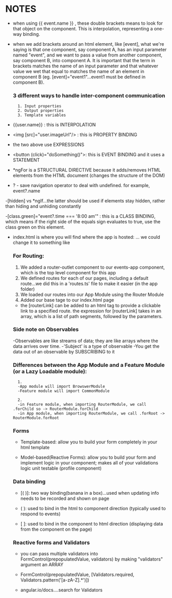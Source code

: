 # NOTES

- when using {{ event.name }} , these double brackets means to look for that object on the component. This is interpolation, representing a one-way binding.

- when we add brackets around an html element, like [event], what we're saying is that one component, say component A, has an input parameter named "event", and we want to pass a value from another component, say component B, into component A. It is important that the term in brackets matches the name of an input parameter and that whatever value we wet that equal to matches the name of an element in component B (eg. [event]="event1"...event1 must be defined in component B).

    ### 3 different ways to handle inter-component communication
        1. Input properties
        2. Output properties
        3. Template variables


- {{user.name}} : this is INTERPOLATION
- <img [src]="user.imageUrl"/> : this is PROPERTY BINDING
- the two above use EXPRESSIONS

- <button (click)="doSomething()"></button>: this is EVENT BINDING and it uses a STATEMENT

- *ngFor is a STRUCTURAL DIRECTIVE because it adds/removes HTML elements from the HTML document (changes the structure of the DOM)

- ? - save navigation operator to deal with undefined. for example, event?.name

-[hidden] vs *ngIf...the latter should be used if elements stay hidden, rather than hiding and unhiding constantly

-[class.green]="event?.time === '8:00 am'" : this is a CLASS BINDING, which means if the right side of the equals sign evaluates to true, use the class green on this element.

- index.html is where you will find where the app is hosted: <base href="/"> ... we could change it to something like <base href="/home">

    ### For Routing:
    1. We added a router-outlet component to our events-app component, which is the top level component for this app
    2. We defined routes for each of our pages, including a default route...we did this in a 'routes.ts' file to make it easier (in the app folder)
    3. We loaded our routes into our App Module using the Router Module
    4. Added our base tage to our index.html page

    - the [routerLink] can be added to an html tag to provide a clickable link to a specified route. the expression for [routerLink] takes in an array, which is a list of path segments, followed by the parameters.

    ### Side note on Observables
    -Observables are like streams of data; they are like arrays where the data arrives over time. 
    -'Subject' is a type of observable
    -You get the data out of an observable by SUBSCRIBING to it


    ### Differences between the App Module and a Feature Module (or a Lazy Loadable module):
        1.
        -App module will import BrowswerModule
        -Feature module will import CommonModule

        2.
        -in Feature module, when importing RouterModule, we call .forChild so -> RouterModule.forChild
        -in App module, when importing RouterModule, we call .forRoot -> RouterModule.forRoot

    
    ### Forms
    - Template-based: allow you to build your form completely in your html template

    - Model-based(Reactive Forms): allow you to build your form and implement logic in your component; makes all of your validations logic unit testable (profile component)

    ### Data binding
    - [( )]: two way binding(banana in a box)...used when updating info needs to be recorded and shown on page

    - ( ): used to bind in the html to component direction (typically used to respond to events)

    - [ ]: used to bind in the component to html direction (displaying data from the component on the page)


    ### Reactive forms and Validators
    - you can pass multiple validators into FormControl(prepopulatedValue, validators) by making "validators" argument an ARRAY

    - FormControl(prepopulatedValue, [Validators.required, Validators.pattern('[a-zA-Z].*')])

    - angular.io/docs....search for Validators





